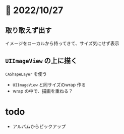 # 📝 2022/10/27

## 取り敢えず出す

イメージをローカルから持ってきて、サイズ気にせず表示

## `UIImageView` の上に描く

`CAShapeLayer` を使う

- `UIImageView` と同サイズのwrap 作る
- wrap の中で、描画を重ねる？

# todo

- アルバムからピックアップ
